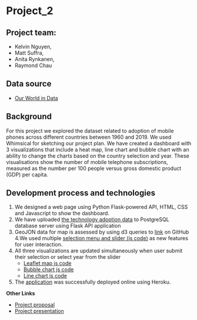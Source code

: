 # Project_2

## Project team: ##
* Kelvin Nguyen,
* Matt Suffra,
* Anita Rynkanen,
* Raymond Chau

## Data source ##
* [Our World in Data](https://ourworldindata.org/technology-adoption)


## Background ##
 
For this project we explored the dataset related to adoption of mobile phones across different countries between 1960 and 2019. We used Whimsical for sketching our project plan.
We have created a dashboard with 3 visualizations that include a heat map, line chart and bubble chart with an ability to change the charts based on the country selection and year. These visualisations show the number of mobile telephone subscriptions, measured as the number per 100 people versus gross domestic product (GDP) per capita.

## Development process and technologies ##

1. We designed a web page using Python Flask-powered API, HTML, CSS and Javascript to show the dashboard.
2. We have uploaded [the technology adoption data](technology/static/data/mobile-phone-subscriptions-vs-gdp-per-capita.csv) to PostgreSQL database server using Flask API application
3. GeoJON data for map is assessed by using d3 queries to [link](https://raw.githubusercontent.com/RealDreammaker/Project_2/main/technology/static/data/countries.geojson) on GitHub
4.We used multiple [selection menu and slider (js code)](technology/static/js/filter.js) as new features for user interaction. 
5. All three visualizations are updated simultaneously when user submit their selection or select year from the slider
   - [Leaflet map js code](technology/static/js/leaflet.js)
   - [Bubble chart js code](technology/static/js/bubblecharts.js)
   - [Line chart js code](technology/static/js/linecharts.js) 
6. The [application](https://technologyadoption.herokuapp.com/) was successfully deployed online using Heroku. 

**Other Links**
* [Project proposal](https://docs.google.com/document/d/1WuXtjEu_4yP9bqrYKtSxezkih-kNpky11a9ftDdth68/edit)
* [Project presentation](https://www.canva.com/design/DAE7Zl4m7Hc/YRmcR02giW9PzyiMosw0zw/view?utm_content=DAE7Zl4m7Hc&utm_campaign=designshare&utm_medium=link&utm_source=publishsharelink)
